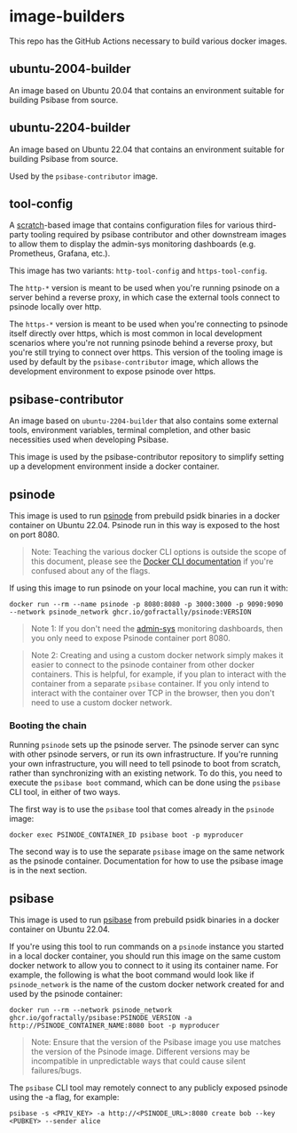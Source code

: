 # image-builders

This repo has the GitHub Actions necessary to build various docker images.

## ubuntu-2004-builder

An image based on Ubuntu 20.04 that contains an environment suitable for building Psibase from source.

## ubuntu-2204-builder

An image based on Ubuntu 22.04 that contains an environment suitable for building Psibase from source.

Used by the `psibase-contributor` image.

## tool-config

A [scratch](https://hub.docker.com/_/scratch)-based image that contains configuration files for various third-party tooling required by psibase contributor and other downstream images to allow them to display the admin-sys monitoring dashboards (e.g. Prometheus, Grafana, etc.).

This image has two variants: `http-tool-config` and `https-tool-config`.

The `http-*` version is meant to be used when you're running psinode on a server behind a reverse proxy, in which case the external tools connect to psinode locally over http.

The `https-*` version is meant to be used when you're connecting to psinode itself directly over https, which is most common in local development scenarios where you're not running psinode behind a reverse proxy, but you're still trying to connect over https. This version of the tooling image is used by default by the `psibase-contributor` image, which allows the development environment to expose psinode over https.

## psibase-contributor

An image based on `ubuntu-2204-builder` that also contains some external tools, environment variables, terminal completion, and other basic necessities used when developing Psibase.

This image is used by the psibase-contributor repository to simplify setting up a development environment inside a docker container.

## psinode

This image is used to run [psinode](https://doc-sys.psibase.io/psibase/psinode.html#psinode) from prebuild psidk binaries in a docker container on Ubuntu 22.04. Psinode run in this way is exposed to the host on port 8080.

> Note: Teaching the various docker CLI options is outside the scope of this document, please see the [Docker CLI documentation](https://docs.docker.com/engine/reference/commandline/cli/) if you're confused about any of the flags.

If using this image to run psinode on your local machine, you can run it with:

```
docker run --rm --name psinode -p 8080:8080 -p 3000:3000 -p 9090:9090 --network psinode_network ghcr.io/gofractally/psinode:VERSION
```
> Note 1: If you don't need the [admin-sys](https://doc-sys.psibase.io/system-service/admin-sys.html?highlight=admin-sys#admin-sys) monitoring dashboards, then you only need to expose Psinode container port 8080.

> Note 2: Creating and using a custom docker network simply makes it easier to connect to the psinode container from other docker containers. This is helpful, for example, if you plan to interact with the container from a separate `psibase` container. If you only intend to interact with the container over TCP in the browser, then you don't need to use a custom docker network.

### Booting the chain

Running `psinode` sets up the psinode server. The psinode server can sync with other psinode servers, or run its own infrastructure. If you're running your own infrastructure, you will need to tell psinode to boot from scratch, rather than synchronizing with an existing network. To do this, you need to execute the `psibase boot` command, which can be done using the `psibase` CLI tool, in either of two ways.

The first way is to use the `psibase` tool that comes already in the `psinode` image:
```
docker exec PSINODE_CONTAINER_ID psibase boot -p myproducer
```

The second way is to use the separate `psibase` image on the same network as the psinode container. Documentation for how to use the psibase image is in the next section.

## psibase

This image is used to run [psibase](https://doc-sys.psibase.io/psibase/psibase.html) from prebuild psidk binaries in a docker container on Ubuntu 22.04.

If you're using this tool to run commands on a `psinode` instance you started in a local docker container, you should run this image on the same custom docker network to allow you to connect to it using its container name. For example, the following is what the boot command would look like if `psinode_network` is the name of the custom docker network created for and used by the psinode container:

```
docker run --rm --network psinode_network ghcr.io/gofractally/psibase:PSINODE_VERSION -a http://PSINODE_CONTAINER_NAME:8080 boot -p myproducer
```

> Note: Ensure that the version of the Psibase image you use matches the version of the Psinode image. Different versions may be incompatible in unpredictable ways that could cause silent failures/bugs.

The `psibase` CLI tool may remotely connect to any publicly exposed psinode using the -a flag, for example:

```
psibase -s <PRIV_KEY> -a http://<PSINODE_URL>:8080 create bob --key <PUBKEY> --sender alice
```
